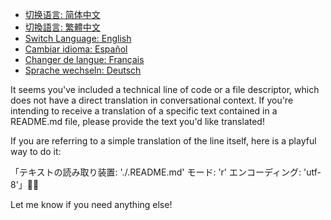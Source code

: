 - [切换语言: 简体中文](/README.md)
- [切換語言: 繁體中文](/README/README_繁体中文.md)
- [Switch Language: English](/README/README_English.md)
- [Cambiar idioma: Español](/README/README_Español.md)
- [Changer de langue: Français](/README/README_Français.md)
- [Sprache wechseln: Deutsch](/README/README_Deutsch.md)

It seems you've included a technical line of code or a file descriptor, which does not have a direct translation in conversational context. If you're intending to receive a translation of a specific text contained in a README.md file, please provide the text you'd like translated! 

If you are referring to a simple translation of the line itself, here is a playful way to do it:

「テキストの読み取り装置: './.README.md' モード: 'r' エンコーディング: 'utf-8'」📄✨

Let me know if you need anything else!